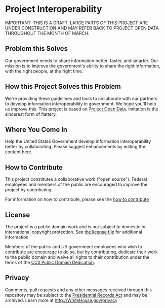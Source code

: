 # Project Interoperability

IMPORTANT: THIS IS A DRAFT. LARGE PARTS OF THIS PROJECT ARE UNDER CONSTRUCTION AND MAY REFER BACK TO PROJECT OPEN DATA THROUGHOUT THE MONTH OF MARCH.

## Problem this Solves

Our government needs to share information better, faster, and smarter. Our mission is to improve the government's ability to share the right information, with the right people, at the right time.

## How this Project Solves this Problem

We're providing these guidelines and tools to collaborate with our partners to develop information interoperability in government. We hope you'll help us improve this. This project is based on [Project Open Data](http://project-open-data.github.io). Imitation is the sincerest form of flattery.

## Where You Come In

Help the United States Government develop information interoperability better by collaborating.  Please suggest enhancements by editing the content here.

## How to Contribute

This project constitutes a collaborative work ("open source"). Federal employees and members of the public are encouraged to improve the project by contributing.

For information on how to contribute, please see the [how to contribute](CONTRIBUTING.md)

## License

The project is a public domain work and is not subject to domestic or international copyright protection. See [the license file](LICENSE) for additional information.

Members of the public and US government employees who wish to contribute are encourage to do so, but by contributing, dedicate their work to the public domain and waive all rights to their contribution under the terms of the [CC0 Public Domain Dedication](http://creativecommons.org/publicdomain/zero/1.0/).

## Privacy

Comments, pull requests and any other messages received through this repository may be subject to the [Presidential Records Act](http://www.archives.gov/about/laws/presidential-records.html) and may be archived. Learn more at http://WhiteHouse.gov/privacy
